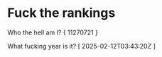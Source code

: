 # Fuck the rankings

Who the hell am I?
{ 11270721 }

What fucking year is it?
[ 2025-02-12T03:43:20Z ]
